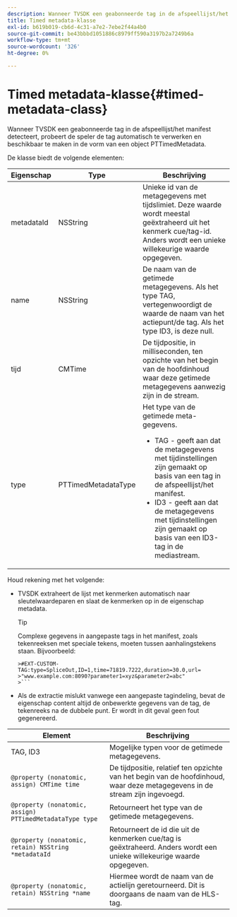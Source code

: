 ```yaml
---
description: Wanneer TVSDK een geabonneerde tag in de afspeellijst/het manifest detecteert, probeert de speler de tag automatisch te verwerken en beschikbaar te maken in de vorm van een object PTTimedMetadata.
title: Timed metadata-klasse
exl-id: b619b019-cb6d-4c31-a7e2-7ebe2f44a4b0
source-git-commit: be43bbbd1051886c8979ff590a3197b2a7249b6a
workflow-type: tm+mt
source-wordcount: '326'
ht-degree: 0%

---
```


# Timed metadata-klasse{#timed-metadata-class}

Wanneer TVSDK een geabonneerde tag in de afspeellijst/het manifest detecteert, probeert de speler de tag automatisch te verwerken en beschikbaar te maken in de vorm van een object PTTimedMetadata.

De klasse biedt de volgende elementen:

<table id="table_FFC56AC5B1E04DA99C9309C0223ABA90"> 
 <thead> 
  <tr> 
   <th colname="col1" class="entry"> Eigenschap </th> 
   <th colname="col02" class="entry"> Type </th> 
   <th colname="col2" class="entry"> Beschrijving </th> 
  </tr>
 </thead>
 <tbody> 
  <tr> 
   <td colname="col1"> <span class="codeph"> metadataId</span> </td> 
   <td colname="col02"><span class="codeph"> NSString</span> </td> 
   <td colname="col2"> Unieke id van de metagegevens met tijdslimiet. Deze waarde wordt meestal geëxtraheerd uit het kenmerk cue/tag-id. Anders wordt een unieke willekeurige waarde opgegeven. </td> 
  </tr> 
  <tr> 
   <td colname="col1"><span class="codeph"> name</span> </td> 
   <td colname="col02"><span class="codeph"> NSString</span></td> 
   <td colname="col2"> De naam van de getimede metagegevens. Als het type <span class="codeph"> TAG</span>, vertegenwoordigt de waarde de naam van het actiepunt/de tag. Als het type <span class="codeph"> ID3</span>, is deze null. </td> 
  </tr> 
  <tr> 
   <td colname="col1"><span class="codeph"> tijd</span> </td> 
   <td colname="col02"><span class="codeph"> CMTime</span></td> 
   <td colname="col2"> De tijdpositie, in milliseconden, ten opzichte van het begin van de hoofdinhoud waar deze getimede metagegevens aanwezig zijn in de stream. </td> 
  </tr> 
  <tr> 
   <td colname="col1"><span class="codeph"> type</span> </td> 
   <td colname="col02"> <span class="codeph"> PTTimedMetadataType</span></td> 
   <td colname="col2">Het type van de getimede meta-gegevens. 
    <ul id="ul_70FBFB33E9F846D8B38592560CCE9560"> 
     <li id="li_739D30561BFB4D9B97DF212E4880BA2C">TAG - geeft aan dat de metagegevens met tijdinstellingen zijn gemaakt op basis van een tag in de afspeellijst/het manifest. </li> 
     <li id="li_E785E1DEF1CC4D9DBE7764E5D05EFAFC">ID3 - geeft aan dat de metagegevens met tijdinstellingen zijn gemaakt op basis van een ID3-tag in de mediastream. </li> 
    </ul> </td> 
  </tr> 
 </tbody> 
</table>

<!--<a id="section_737CC47997F74F80A3C5C6171ADE120E"></a>-->

Houd rekening met het volgende:

* TVSDK extraheert de lijst met kenmerken automatisch naar sleutelwaardeparen en slaat de kenmerken op in de eigenschap metadata.

   >[!TIP]
   >
   >Complexe gegevens in aangepaste tags in het manifest, zoals tekenreeksen met speciale tekens, moeten tussen aanhalingstekens staan. Bijvoorbeeld:
   >
   >
   ```
   >#EXT-CUSTOM-TAG:type=SpliceOut,ID=1,time=71819.7222,duration=30.0,url=
   >"www.example.com:8090?parameter1=xyz&parameter2=abc"
   >```

* Als de extractie mislukt vanwege een aangepaste tagindeling, bevat de eigenschap content altijd de onbewerkte gegevens van de tag, de tekenreeks na de dubbele punt. Er wordt in dit geval geen fout gegenereerd.

| Element | Beschrijving |
|---|---|
| TAG, ID3 | Mogelijke typen voor de getimede metagegevens. |
| `@property (nonatomic, assign) CMTime time` | De tijdpositie, relatief ten opzichte van het begin van de hoofdinhoud, waar deze metagegevens in de stream zijn ingevoegd. |
| `@property (nonatomic, assign) PTTimedMetadataType type` | Retourneert het type van de getimede metagegevens. |
| `@property (nonatomic, retain) NSString *metadataId` | Retourneert de id die uit de kenmerken cue/tag is geëxtraheerd. Anders wordt een unieke willekeurige waarde opgegeven. |
| `@property (nonatomic, retain) NSString *name` | Hiermee wordt de naam van de actielijn geretourneerd. Dit is doorgaans de naam van de HLS-tag. |
